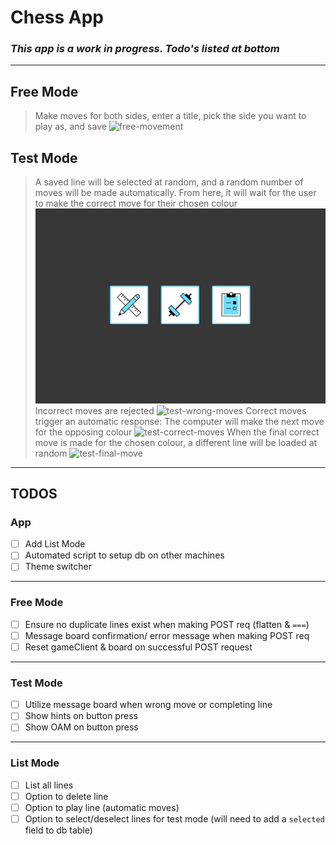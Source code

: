 # Chess App

### _This app is a work in progress. Todo's listed at bottom_

---

## Free Mode

> Make moves for both sides, enter a title, pick the side you want to play as, and save
> ![free-movement](./assets/free-mode-movement-demo.gif)

## Test Mode

> A saved line will be selected at random, and a random number of moves will be made automatically. From here, it will wait for the user to make the correct move for their chosen colour
> ![test-automatic-moves](./assets/test-mode-automatic-moves-demo.gif)
> Incorrect moves are rejected
> ![test-wrong-moves](./assets/test-mode-wrong-moves-demo.gif)
> Correct moves trigger an automatic response: The computer will make the next move for the opposing colour
> ![test-correct-moves](./assets/test-mode-correct-moves-demo.gif)
> When the final correct move is made for the chosen colour, a different line will be loaded at random
> ![test-final-move](./assets/test-mode-final-move-demo.gif)

---

## TODOS

### App

- [ ] Add List Mode
- [ ] Automated script to setup db on other machines
- [ ] Theme switcher

---

### Free Mode

- [ ] Ensure no duplicate lines exist when making POST req (flatten & `===`)
- [ ] Message board confirmation/ error message when making POST req
- [ ] Reset gameClient & board on successful POST request

---

### Test Mode

- [ ] Utilize message board when wrong move or completing line
- [ ] Show hints on button press
- [ ] Show OAM on button press

---

### List Mode

- [ ] List all lines
- [ ] Option to delete line
- [ ] Option to play line (automatic moves)
- [ ] Option to select/deselect lines for test mode (will need to add a `selected` field to db table)
